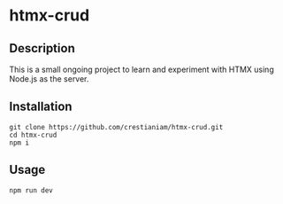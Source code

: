 # htmx-crud
## Description
This is a small ongoing project to learn and experiment with HTMX using Node.js as the server.

## Installation
`git clone https://github.com/crestianiam/htmx-crud.git`<br/>
`cd htmx-crud`<br/>
`npm i`

## Usage
`npm run dev`
